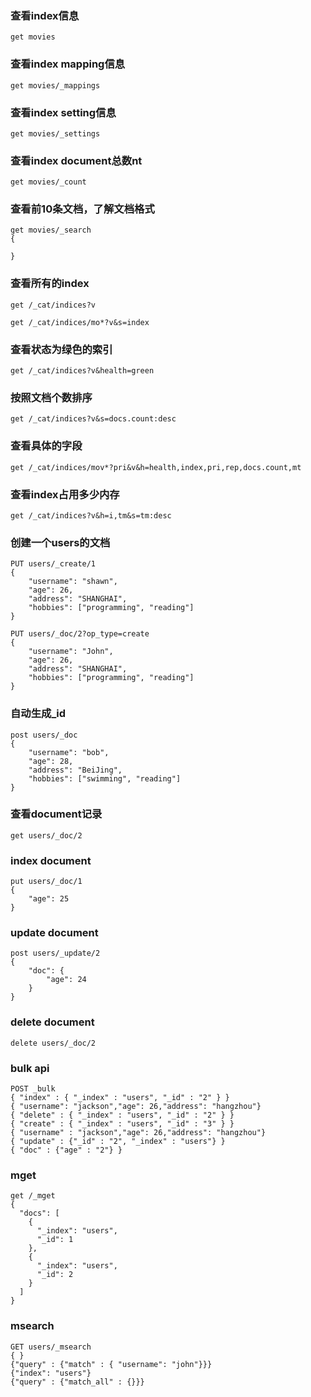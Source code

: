 ### 查看index信息
```
get movies
```

### 查看index mapping信息
```
get movies/_mappings
```

### 查看index setting信息
```
get movies/_settings
```

### 查看index document总数nt
```
get movies/_count
```

### 查看前10条文档，了解文档格式
```
get movies/_search
{

}
```

### 查看所有的index
```
get /_cat/indices?v

get /_cat/indices/mo*?v&s=index
```

### 查看状态为绿色的索引
```
get /_cat/indices?v&health=green
```

### 按照文档个数排序
```
get /_cat/indices?v&s=docs.count:desc
```

### 查看具体的字段
```
get /_cat/indices/mov*?pri&v&h=health,index,pri,rep,docs.count,mt
```

### 查看index占用多少内存
```
get /_cat/indices?v&h=i,tm&s=tm:desc
```

### 创建一个users的文档
```
PUT users/_create/1
{
	"username": "shawn",
	"age": 26,
	"address": "SHANGHAI",
	"hobbies": ["programming", "reading"]
}

PUT users/_doc/2?op_type=create
{
	"username": "John",
	"age": 26,
	"address": "SHANGHAI",
	"hobbies": ["programming", "reading"]
}
```

### 自动生成_id
```
post users/_doc
{
	"username": "bob",
	"age": 28,
	"address": "BeiJing",
	"hobbies": ["swimming", "reading"]
}
```


### 查看document记录
```
get users/_doc/2
```

### index document
```
put users/_doc/1
{
	"age": 25
}
```

### update document
```
post users/_update/2
{
	"doc": {
		"age": 24
	}
}
```

### delete document
```
delete users/_doc/2
```

### bulk api
```
POST _bulk
{ "index" : { "_index" : "users", "_id" : "2" } }
{ "username": "jackson","age": 26,"address": "hangzhou"}
{ "delete" : { "_index" : "users", "_id" : "2" } }
{ "create" : { "_index" : "users", "_id" : "3" } }
{ "username" : "jackson","age": 26,"address": "hangzhou"}
{ "update" : {"_id" : "2", "_index" : "users"} }
{ "doc" : {"age" : "2"} }
```

### mget
```
get /_mget
{
  "docs": [
    {
      "_index": "users",
      "_id": 1
    },
    {
      "_index": "users",
      "_id": 2
    } 
  ]
}
```

### msearch
```
GET users/_msearch
{ }
{"query" : {"match" : { "username": "john"}}}
{"index": "users"}
{"query" : {"match_all" : {}}}
```









